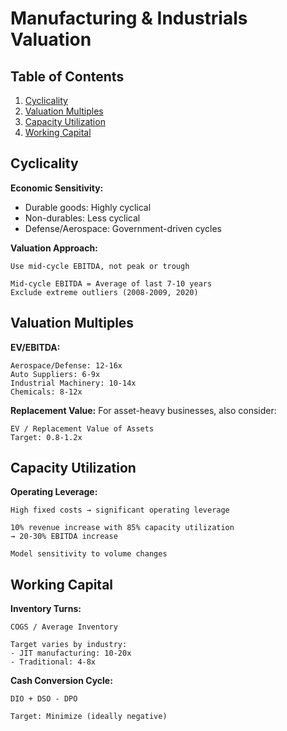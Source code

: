 # Manufacturing & Industrials Valuation

## Table of Contents
1. [Cyclicality](#cyclicality)
2. [Valuation Multiples](#valuation-multiples)
3. [Capacity Utilization](#capacity-utilization)
4. [Working Capital](#working-capital)

## Cyclicality

**Economic Sensitivity:**
- Durable goods: Highly cyclical
- Non-durables: Less cyclical
- Defense/Aerospace: Government-driven cycles

**Valuation Approach:**
```
Use mid-cycle EBITDA, not peak or trough

Mid-cycle EBITDA = Average of last 7-10 years
Exclude extreme outliers (2008-2009, 2020)
```

## Valuation Multiples

**EV/EBITDA:**
```
Aerospace/Defense: 12-16x
Auto Suppliers: 6-9x
Industrial Machinery: 10-14x
Chemicals: 8-12x
```

**Replacement Value:**
For asset-heavy businesses, also consider:
```
EV / Replacement Value of Assets
Target: 0.8-1.2x
```

## Capacity Utilization

**Operating Leverage:**
```
High fixed costs → significant operating leverage

10% revenue increase with 85% capacity utilization
→ 20-30% EBITDA increase

Model sensitivity to volume changes
```

## Working Capital

**Inventory Turns:**
```
COGS / Average Inventory

Target varies by industry:
- JIT manufacturing: 10-20x
- Traditional: 4-8x
```

**Cash Conversion Cycle:**
```
DIO + DSO - DPO

Target: Minimize (ideally negative)
```
